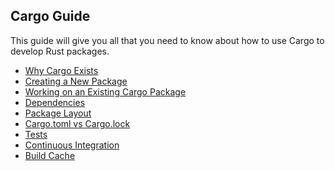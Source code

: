 ## Cargo Guide

This guide will give you all that you need to know about how to use Cargo to
develop Rust packages.

* [Why Cargo Exists](guide/why-cargo-exists.html)
* [Creating a New Package](guide/creating-a-new-project.html)
* [Working on an Existing Cargo Package](guide/working-on-an-existing-project.html)
* [Dependencies](guide/dependencies.html)
* [Package Layout](guide/project-layout.html)
* [Cargo.toml vs Cargo.lock](guide/cargo-toml-vs-cargo-lock.html)
* [Tests](guide/tests.html)
* [Continuous Integration](guide/continuous-integration.html)
* [Build Cache](guide/build-cache.html)

